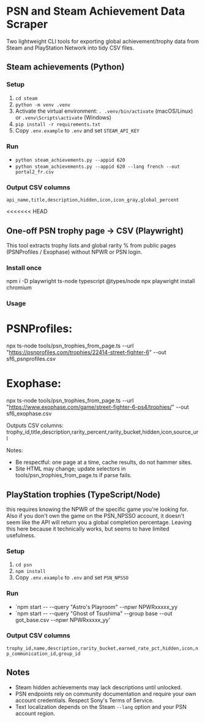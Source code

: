 # PSN and Steam Achievement Data Scraper

Two lightweight CLI tools for exporting global achievement/trophy data from Steam and PlayStation Network into tidy CSV files.

## Steam achievements (Python)

### Setup
1. `cd steam`
2. `python -m venv .venv`
3. Activate the virtual environment: `. .venv/bin/activate` (macOS/Linux) or `.venv\Scripts\activate` (Windows)
4. `pip install -r requirements.txt`
5. Copy `.env.example` to `.env` and set `STEAM_API_KEY`

### Run

- `python steam_achievements.py --appid 620`
- `python steam_achievements.py --appid 620 --lang french --out portal2_fr.csv`

### Output CSV columns
`api_name,title,description,hidden,icon,icon_gray,global_percent`


<<<<<<< HEAD
## One-off PSN trophy page → CSV (Playwright)

This tool extracts trophy lists and global rarity % from public pages (PSNProfiles / Exophase) without NPWR or PSN login.

### Install once
npm i -D playwright ts-node typescript @types/node
npx playwright install chromium

### Usage
# PSNProfiles:
npx ts-node tools/psn_trophies_from_page.ts --url "https://psnprofiles.com/trophies/22414-street-fighter-6" --out sf6_psnprofiles.csv

# Exophase:
npx ts-node tools/psn_trophies_from_page.ts --url "https://www.exophase.com/game/street-fighter-6-ps4/trophies/" --out sf6_exophase.csv

Outputs CSV columns:
trophy_id,title,description,rarity_percent,rarity_bucket,hidden,icon,source_url

Notes:
- Be respectful: one page at a time, cache results, do not hammer sites.
- Site HTML may change; update selectors in tools/psn_trophies_from_page.ts if parse fails.




## PlayStation trophies (TypeScript/Node) 
this requires knowing the NPWR of the specific game you're looking for. Also if you don't own the game on the PSN_NPSSO account, it doesn't seem like the API will return you a global completion percentage. 
Leaving this here because it technically works, but seems to have limited usefulness.
### Setup
1. `cd psn`
2. `npm install`
3. Copy `.env.example` to `.env` and set `PSN_NPSSO`

### Run
- `npm start -- --query "Astro's Playroom" --npwr NPWRxxxxx_yy
- `npm start -- --query "Ghost of Tsushima" --group base --out got_base.csv --npwr NPWRxxxxx_yy'

### Output CSV columns
`trophy_id,name,description,rarity_bucket,earned_rate_pct,hidden,icon,np_communication_id,group_id`

## Notes
- Steam hidden achievements may lack descriptions until unlocked.
- PSN endpoints rely on community documentation and require your own account credentials. Respect Sony's Terms of Service.
- Text localization depends on the Steam `--lang` option and your PSN account region.
